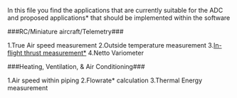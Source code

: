 In this file you find the applications that are currently suitable for the ADC and proposed applications* that should be implemented within the software

###RC/Miniature aircraft/Telemetry###

1.True Air speed measurement
2.Outside temperature measurement
3.[In-flight thrust measurement*](http://arc.aiaa.org/doi/abs/10.2514/3.43575?journalCode=ja)
4.Netto Variometer

###Heating, Ventilation, & Air Conditioning###

1.Air speed within piping
2.Flowrate* calculation
3.Thermal Energy measurement


